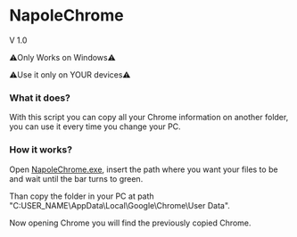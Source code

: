 # NapoleChrome
V 1.0

⚠️Only Works on Windows⚠️

⚠️Use it only on YOUR devices⚠️

### What it does?

With this script you can copy all your Chrome information on another folder, you can use it every time you change your PC. 

### How it works?

Open [NapoleChrome.exe](), insert the path where you want your files to be and wait until the bar turns to green.

Than copy the folder in your PC at path "C:USER_NAME\AppData\Local\Google\Chrome\User Data".


Now opening Chrome you will find the previously copied Chrome.

